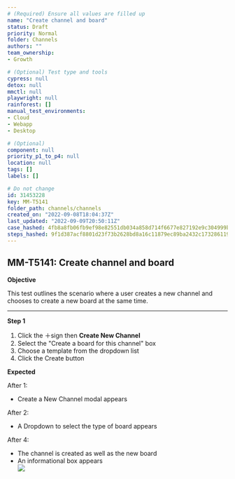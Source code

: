 ```yaml
---
# (Required) Ensure all values are filled up
name: "Create channel and board"
status: Draft
priority: Normal
folder: Channels
authors: ""
team_ownership: 
- Growth

# (Optional) Test type and tools
cypress: null
detox: null
mmctl: null
playwright: null
rainforest: []
manual_test_environments: 
- Cloud
- Webapp
- Desktop

# (Optional)
component: null
priority_p1_to_p4: null
location: null
tags: []
labels: []

# Do not change
id: 31453228
key: MM-T5141
folder_path: channels/channels
created_on: "2022-09-08T18:04:37Z"
last_updated: "2022-09-09T20:50:11Z"
case_hashed: 4fb8a8fb06fb9ef98e82551db034a858d714f6677e827192e9c304999bd2313289dd27972db50c66c34157020d35cc18
steps_hashed: 9f1d387acf8801d23f73b2628bd8a16c11879ec89ba2432c1732861190085d04d3cf9f8327a2d5094a2bec1d2f5f1ece
---
```


## MM-T5141: Create channel and board

**Objective**

This test outlines the scenario where a user creates a new channel and chooses to create a new board at the same time.

---

**Step 1**

1. Click the ＋sign then **Create New Channel**
2. Select the "Create a board for this channel" box
3. Choose a template from the dropdown list
4. Click the Create button

**Expected**

After 1:

- Create a New Channel modal appears

After 2:

- A Dropdown to select the type of board appears

After 4:

- The channel is created as well as the new board
- An informational box appears
  \
  ![](https://smartbear-tm4j-prod-us-west-2-attachment-rich-text.s3.us-west-2.amazonaws.com/embedded-f3277290f945470c4add5d21ef3dc7ca7b74388fc7152bfb6b99ae58c66a95a8-1662660232643-1662660232642.png)
